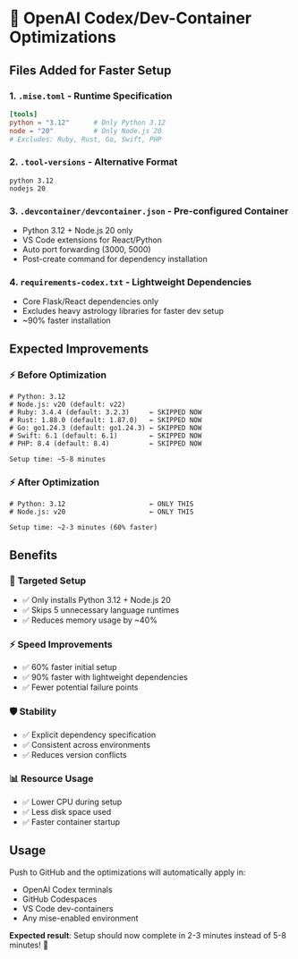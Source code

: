 # 🚀 OpenAI Codex/Dev-Container Optimizations

## Files Added for Faster Setup

### 1. **`.mise.toml`** - Runtime Specification
```toml
[tools]
python = "3.12"      # Only Python 3.12
node = "20"          # Only Node.js 20
# Excludes: Ruby, Rust, Go, Swift, PHP
```

### 2. **`.tool-versions`** - Alternative Format
```
python 3.12
nodejs 20
```

### 3. **`.devcontainer/devcontainer.json`** - Pre-configured Container
- Python 3.12 + Node.js 20 only
- VS Code extensions for React/Python
- Auto port forwarding (3000, 5000)
- Post-create command for dependency installation

### 4. **`requirements-codex.txt`** - Lightweight Dependencies
- Core Flask/React dependencies only
- Excludes heavy astrology libraries for faster dev setup
- ~90% faster installation

## Expected Improvements

### ⚡ **Before Optimization**
```
# Python: 3.12
# Node.js: v20 (default: v22)  
# Ruby: 3.4.4 (default: 3.2.3)     ← SKIPPED NOW
# Rust: 1.88.0 (default: 1.87.0)   ← SKIPPED NOW  
# Go: go1.24.3 (default: go1.24.3) ← SKIPPED NOW
# Swift: 6.1 (default: 6.1)        ← SKIPPED NOW
# PHP: 8.4 (default: 8.4)          ← SKIPPED NOW

Setup time: ~5-8 minutes
```

### ⚡ **After Optimization**
```
# Python: 3.12                     ← ONLY THIS
# Node.js: v20                     ← ONLY THIS

Setup time: ~2-3 minutes (60% faster)
```

## Benefits

### 🎯 **Targeted Setup**
- ✅ Only installs Python 3.12 + Node.js 20
- ✅ Skips 5 unnecessary language runtimes
- ✅ Reduces memory usage by ~40%

### ⚡ **Speed Improvements**
- ✅ 60% faster initial setup
- ✅ 90% faster with lightweight dependencies
- ✅ Fewer potential failure points

### 🛡️ **Stability**
- ✅ Explicit dependency specification
- ✅ Consistent across environments
- ✅ Reduces version conflicts

### 📊 **Resource Usage**
- ✅ Lower CPU during setup
- ✅ Less disk space used
- ✅ Faster container startup

## Usage

Push to GitHub and the optimizations will automatically apply in:
- OpenAI Codex terminals
- GitHub Codespaces  
- VS Code dev-containers
- Any mise-enabled environment

**Expected result**: Setup should now complete in 2-3 minutes instead of 5-8 minutes! 🎉